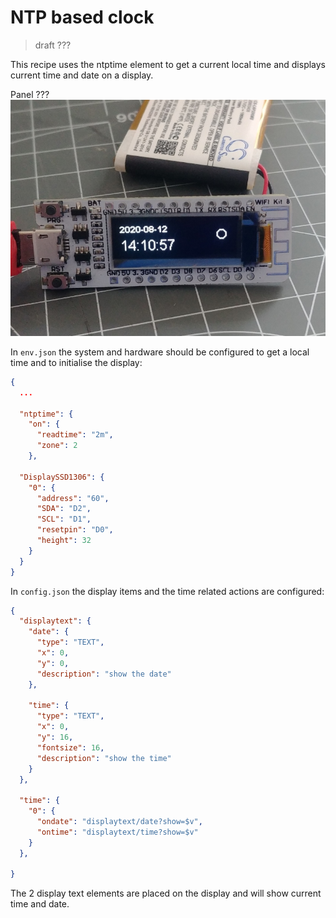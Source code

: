 # NTP based clock

> draft ???

This recipe uses the ntptime element to get a current local time and displays current time and date on a display.

Panel ???
![image](ntpclock.png)

In `env.json` the system and hardware should be configured to get a local time and to initialise the display:

```JSON
{
  ...

  "ntptime": {
    "on": {
      "readtime": "2m",
      "zone": 2
    },
    
  "DisplaySSD1306": {
    "0": {
      "address": "60",
      "SDA": "D2",
      "SCL": "D1",
      "resetpin": "D0",
      "height": 32
    }
  }
}
```

In `config.json` the display items and the time related actions are configured:


```JSON
{
  "displaytext": {
    "date": {
      "type": "TEXT",
      "x": 0,
      "y": 0,
      "description": "show the date"
    },

    "time": {
      "type": "TEXT",
      "x": 0,
      "y": 16,
      "fontsize": 16,
      "description": "show the time"
    }
  },

  "time": {
    "0": {
      "ondate": "displaytext/date?show=$v",
      "ontime": "displaytext/time?show=$v"
    }
  },

}
```

The 2 display text elements are placed on the display and will show current time and date.
